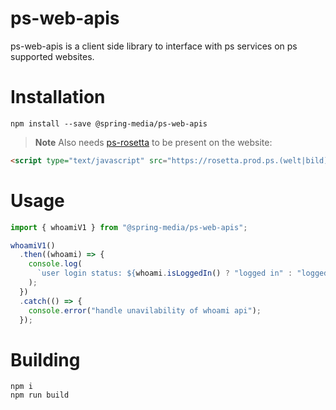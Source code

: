 # ps-web-apis

ps-web-apis is a client side library to interface with ps services on ps supported websites.

# Installation

`npm install --save @spring-media/ps-web-apis`

> **Note** Also needs [ps-rosetta](https://github.com/spring-media/ps-rosetta) to be present on the website:

```html
<script type="text/javascript" src="https://rosetta.prod.ps.(welt|bild).de/ps-rosetta.js"></script>
```

# Usage

```javascript
import { whoamiV1 } from "@spring-media/ps-web-apis";

whoamiV1()
  .then((whoami) => {
    console.log(
      `user login status: ${whoami.isLoggedIn() ? "logged in" : "logged out"}`
    );
  })
  .catch(() => {
    console.error("handle unavilability of whoami api");
  });
```

# Building

```
npm i
npm run build
```
